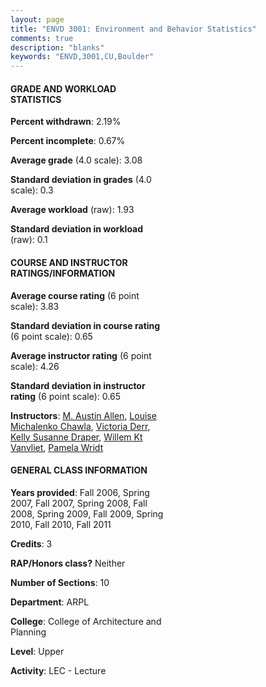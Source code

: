 ```yaml
---
layout: page
title: "ENVD 3001: Environment and Behavior Statistics"
comments: true
description: "blanks"
keywords: "ENVD,3001,CU,Boulder"
---
```

<head>
<script src="https://ajax.googleapis.com/ajax/libs/jquery/2.1.3/jquery.min.js"></script>
<script src="https://dl.dropboxusercontent.com/s/pc42nxpaw1ea4o9/highcharts.js?dl=0"></script>
<!-- <script src="../assets/js/highcharts.js"></script> -->
<style type="text/css">@font-face {
	font-family: "Bebas Neue";
	src: url(https://www.filehosting.org/file/details/544349/BebasNeue Regular.otf) format("opentype");
	}
	h1.Bebas { 
		font-family: "Bebas Neue", Verdana, Tahoma;
	}
</style>
</head>
<body>
	<div id="container" style="float: right; width: 45%; height: 88%; margin-left: 2.5%; margin-right: 2.5%;"></div>
	<script language="JavaScript">
		$(document).ready(function() {
		var chart = {type: 'column'};
		var title = {text: 'Grade Distribution'};
		var xAxis = {categories: ['A','B','C','D','F'],crosshair: true};
		var yAxis = {min: 0,title: {text: 'Percentage'}};
		var tooltip = {headerFormat: '<center><b><span style="font-size:20px">{point.key}</span></b></center>',
		               pointFormat: '<td style="padding:0"><b>{point.y:.1f}%</b></td>',
		               footerFormat: '</table>',shared: true,useHTML: true};
		var plotOptions = {column: {pointPadding: 0.0,borderWidth: 0}};  
		var credits = {enabled: false};var series= [{name: 'Percent',data: [40.06,39.8,14.11,3.05,2.98,]}];
		var json = {};
		json.chart = chart;
		json.title = title;
		json.tooltip = tooltip;
		json.xAxis = xAxis;
		json.yAxis = yAxis;  
		json.series = series;
		json.plotOptions = plotOptions;  
		json.credits = credits;
		$('#container').highcharts(json);
	});
	</script>
</body>
			   
#### GRADE AND WORKLOAD STATISTICS

**Percent withdrawn**: 2.19%

**Percent incomplete**: 0.67%

**Average grade** (4.0 scale): 3.08

**Standard deviation in grades** (4.0 scale): 0.3

**Average workload** (raw): 1.93

**Standard deviation in workload** (raw): 0.1

#### COURSE AND INSTRUCTOR RATINGS/INFORMATION

**Average course rating** (6 point scale): 3.83

**Standard deviation in course rating** (6 point scale): 0.65

**Average instructor rating** (6 point scale): 4.26

**Standard deviation in instructor rating** (6 point scale): 0.65

**Instructors**: <a href='../../instructors/M._Austin_Allen'>M. Austin Allen</a>, <a href='../../instructors/Louise_Michalenko_Chawla'>Louise Michalenko Chawla</a>, <a href='../../instructors/Victoria_Derr'>Victoria Derr</a>, <a href='../../instructors/Kelly_Susanne_Draper'>Kelly Susanne Draper</a>, <a href='../../instructors/Willem_Kt_Vanvliet'>Willem Kt Vanvliet</a>, <a href='../../instructors/Pamela_Wridt'>Pamela Wridt</a>

#### GENERAL CLASS INFORMATION

**Years provided**: Fall 2006, Spring 2007, Fall 2007, Spring 2008, Fall 2008, Spring 2009, Fall 2009, Spring 2010, Fall 2010, Fall 2011

**Credits**: 3

**RAP/Honors class?** Neither

**Number of Sections**: 10

**Department**: ARPL

**College**: College of Architecture and Planning

**Level**: Upper

**Activity**: LEC - Lecture
